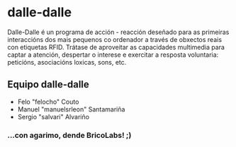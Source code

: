 # dalle-dalle
  Dalle-Dalle é un programa de acción - reacción deseñado para as primeiras interaccións dos mais pequenos co ordenador a través de obxectos reais con etiquetas RFID.  Trátase de aproveitar as capacidades multimedia para captar a atención, despertar o interese e exercitar a resposta  voluntaria: peticións, asociacións loxicas, sons, etc.

## Equipo dalle-dalle
- Felo "felocho" Couto 
- Manuel "manuelsrleon" Santamariña
- Sergio "salvari" Alvariño

### ...con agarimo, dende BricoLabs! ;)

